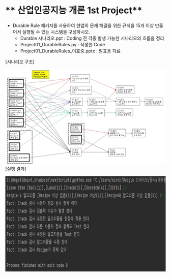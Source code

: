 # ** 산업인공지능 개론 1st Project** 

- Durable Rule 패키지를 사용하여 현업의 문제 해결을 위한 규칙을 15개 이상 만들어서 실행될 수 있는 시스템을 구성하시오. 
   + Durable 시나리오.ppt : Coding 전 각종 발생 가능한 시나리오의 흐름을 정리
   + Project01_DurableRules.py : 작성한 Code
   + Project01_DurableRules_이효중.pptx : 발표용 자료

[시나리오 구조]</p>
<img src="./ResultImg/시나리오.jpg"  width="640" height="300">  
[실행 결과]</p>
<img src="./ResultImg/실행결과.jpg"  width="640" height="300"> 

<p align="center">
 
</p>
</br>
